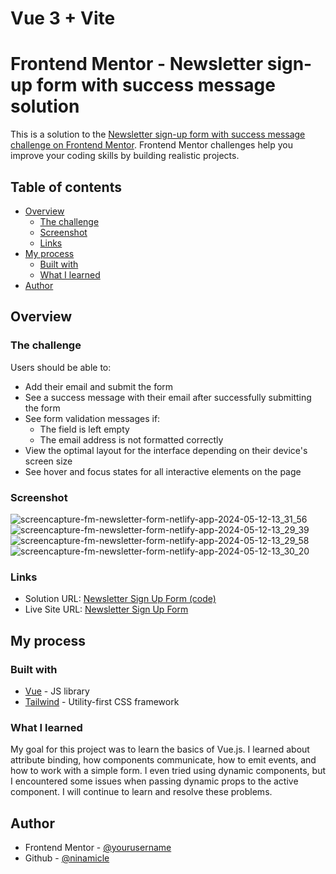 # Vue 3 + Vite

# Frontend Mentor - Newsletter sign-up form with success message solution

This is a solution to the [Newsletter sign-up form with success message challenge on Frontend Mentor](https://www.frontendmentor.io/challenges/newsletter-signup-form-with-success-message-3FC1AZbNrv). Frontend Mentor challenges help you improve your coding skills by building realistic projects.

## Table of contents

- [Overview](#overview)
    - [The challenge](#the-challenge)
    - [Screenshot](#screenshot)
    - [Links](#links)
- [My process](#my-process)
    - [Built with](#built-with)
    - [What I learned](#what-i-learned)
- [Author](#author)

## Overview

### The challenge

Users should be able to:

- Add their email and submit the form
- See a success message with their email after successfully submitting the form
- See form validation messages if:
    - The field is left empty
    - The email address is not formatted correctly
- View the optimal layout for the interface depending on their device's screen size
- See hover and focus states for all interactive elements on the page

### Screenshot
![screencapture-fm-newsletter-form-netlify-app-2024-05-12-13_31_56](https://github.com/ninamicle/fem-newsletter-sign-up-form/assets/47386569/68543a53-b063-4d4b-8554-6b4c45c6fb19)
![screencapture-fm-newsletter-form-netlify-app-2024-05-12-13_29_39](https://github.com/ninamicle/fem-newsletter-sign-up-form/assets/47386569/976e3e40-19f0-4915-9cbd-529a39945ec1)
![screencapture-fm-newsletter-form-netlify-app-2024-05-12-13_29_58](https://github.com/ninamicle/fem-newsletter-sign-up-form/assets/47386569/58218c41-5435-4afe-b9c2-94a05110b24a)
![screencapture-fm-newsletter-form-netlify-app-2024-05-12-13_30_20](https://github.com/ninamicle/fem-newsletter-sign-up-form/assets/47386569/81911781-bb52-47b2-8912-8b9b4f00cf56)

### Links

- Solution URL: [Newsletter Sign Up Form (code)](https://github.com/ninamicle/fem-newsletter-sign-up-form)
- Live Site URL: [Newsletter Sign Up Form](https://fm-newsletter-form.netlify.app/)

## My process

### Built with

- [Vue](https://vuejs.org/) - JS library
- [Tailwind](https://tailwindcss.com/) - Utility-first CSS framework

### What I learned

My goal for this project was to learn the basics of Vue.js. 
I learned about attribute binding, how components communicate, how to emit events, and how to work with a simple form. 
I even tried using dynamic components, but I encountered some issues when passing dynamic props to the active component. 
I will continue to learn and resolve these problems.

## Author
- Frontend Mentor - [@yourusername](https://www.frontendmentor.io/profile/yourusername)
- Github - [@ninamicle](https://github.com/ninamicle)
